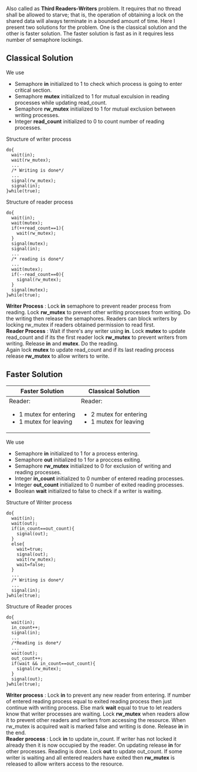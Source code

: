 Also called as **Third Readers-Writers** problem. It requires that no thread shall be allowed to starve; that is, 
the operation of obtaining a lock on the shared data will always terminate in a bounded amount of time.
Here I present two solutions for the problem. One is the classical solution and the other is faster solution. The faster solution is 
fast as in it requires less number of semaphore lockings.

## Classical Solution

We use
* Semaphore **in** initialized to 1 to check which process is going to enter critical section.
* Semaphore **mutex** initialized to 1 for mutual exculsion in reading processes while updating read_count.
* Semaphore **rw_mutex** initialized to 1 for mutual exclusion between writing processes.
* Integer **read_count** initialized to 0 to count number of reading processes.

Structure of writer process
```
do{
  wait(in);
  wait(rw_mutex);
  ...
  /* Writing is done*/
  ...
  signal(rw_mutex);
  signal(in);
}while(true);
```
Structure of reader process
```
do{
  wait(in);
  wait(mutex);
  if(++read_count==1){
    wait(rw_mutex);
  }
  signal(mutex);
  signal(in);
  ...
  /* reading is done*/
  ...
  wait(mutex);
  if(--read_count==0){
    signal(rw_mutex);
  }
  signal(mutex);
}while(true);
```

**Writer Process** : Lock **in** semaphore to prevent reader process from reading.
Lock **rw_mutex** to prevent other writing processes from writing. Do the writing then release the semaphores.
Readers can block writers by locking rw_mutex if readers obtained permission to read first.<br/>
**Reader Process** : Wait if there's any writer using **in**. Lock **mutex** to update read_count and if its the first reader lock **rw_mutex** to 
prevent writers from writing. Release **in** and **mutex**. Do the reading.<br/>
Again lock **mutex** to update read_count and if its last reading process release **rw_mutex** to allow writers to write.

## Faster Solution

Faster Solution | Classical Solution
----------------|-------------------
Reader:<ul> <li>1 mutex for entering</li><li>1 mutex for leaving</li></ul>| Reader:<ul> <li>2 mutex for entering</li><li>1 mutex for leaving</li></ul>

We use
* Semaphore **in** initialized to 1 for a process entering.
* Semaphore **out** initialized to 1 for a proccess exiting.
* Semaphore **rw_mutex** initialized to 0 for exclusion of writing and reading processes.
* Integer **in_count** initialized to 0 number of entered reading processes.
* Integer **out_count** initialized to 0 number of exited reading processes.
* Boolean **wait** initialized to false to check if a writer is waiting.

Structure of Writer process
```
do{
  wait(in);
  wait(out);
  if(in_count==out_count){
    signal(out);
  }
  else{
    wait=true;
    signal(out);
    wait(rw_mutex);
    wait=false;
  }
  ...
  /* Writing is done*/
  ...
  signal(in);
}while(true);
```
Structure of Reader proces
```
do{
  wait(in);
  in_count++;
  signal(in);
  ...
  /*Reading is done*/
  ...
  wait(out);
  out_count++;
  if(wait && in_count==out_count){
    signal(rw_mutex);
  }
  signal(out);
}while(true);
```

**Writer process** : Lock **in** to prevent any new reader from entering. If number of entered reading process equal to exited reading process then just continue with writing process. Else mark **wait** equal to true to let readers know that writer processes are waiting. Lock **rw_mutex** when readers allow it to prevent other readers and writers from accessing the resource. When rw_mutex is acquired wait is marked false and writing is done. Release **in** in the end.<br>
**Reader process** : Lock **in** to update in_count. If writer has not locked it already then it is now occupied by the reader. On updating release **in** for other processes. Reading is done. Lock **out** to update out_count. If some writer is waiting and all entered readers have exited then **rw_mutex** is released to allow writers access to the resource.

